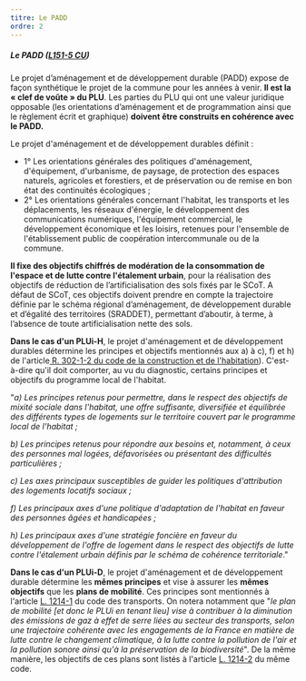 ```yaml
---
titre: Le PADD
ordre: 2
---
```


##### Le PADD ([L151-5 CU](https://www.legifrance.gouv.fr/codes/section_lc/LEGITEXT000006074075/LEGISCTA000031211157/#LEGISCTA000031211915))

Le projet d’aménagement et de développement durable (PADD) expose de façon synthétique le projet de la commune pour les années à venir. **Il est la « clef de voûte » du PLU**. Les parties du PLU qui ont une valeur juridique opposable (les orientations d’aménagement et de programmation  ainsi que le règlement écrit et graphique) **doivent être construits en cohérence avec le PADD.**

Le projet d'aménagement et de développement durables définit :
- 1° Les orientations générales des politiques d'aménagement, d'équipement, d'urbanisme, de
paysage, de protection des espaces naturels, agricoles et forestiers, et de préservation ou de remise en bon état des continuités écologiques ;
- 2° Les orientations générales concernant l'habitat, les transports et les déplacements, les réseaux d'énergie, le développement des communications numériques, l'équipement commercial, le développement économique et les loisirs, retenues pour l'ensemble de l'établissement public de coopération intercommunale ou de la commune.

**Il fixe des objectifs chiffrés de modération de la consommation de l'espace et de lutte contre l'étalement urbain**, pour la réalisation des objectifs de réduction de l’artificialisation des sols fixés par le SCoT. A défaut de SCoT, ces objectifs doivent prendre en compte la trajectoire définie par le schéma régional d’aménagement, de développement durable et d’égalité des territoires (SRADDET), permettant d’aboutir, à terme, à l’absence de toute artificialisation nette des sols. 

**Dans le cas d'un PLUi-H**,  le projet d'aménagement et de développement durables détermine les principes et objectifs mentionnés aux a) à c), f) et h) de l'article[ R. 302-1-2 du code de la construction et de l'habitation](https://www.legifrance.gouv.fr/codes/article_lc/LEGIARTI000036662018)). C'est-à-dire qu'il doit comporter, au vu du diagnostic, certains principes et objectifs du programme local de l'habitat.

"*a) Les principes retenus pour permettre, dans le respect des objectifs de mixité sociale dans l'habitat, une offre suffisante, diversifiée et équilibrée des différents types de logements sur le territoire couvert par le programme local de l'habitat ;*

*b) Les principes retenus pour répondre aux besoins et, notamment, à ceux des personnes mal logées, défavorisées ou présentant des difficultés particulières ;*

*c) Les axes principaux susceptibles de guider les politiques d'attribution des logements locatifs sociaux ;*

*f) Les principaux axes d'une politique d'adaptation de l'habitat en faveur des personnes âgées et handicapées ;*

*h) Les principaux axes d'une stratégie foncière en faveur du développement de l'offre de logement dans le respect des objectifs de lutte contre l'étalement urbain définis par le schéma de cohérence territoriale*."

**Dans le cas d'un PLUi-D**,  le projet d'aménagement et de développement durable détermine les **mêmes principes** et vise à assurer les **mêmes objectifs** que les **plans de mobilité**. Ces principes sont mentionnés à l'article [ L. 1214-1](https://www.legifrance.gouv.fr/codes/article_lc/LEGIARTI000039783632) du code des transports. On notera notamment que "*le plan de mobilité *[et donc le PLUi en tenant lieu]* vise à contribuer à la diminution des émissions de gaz à effet de serre liées au secteur des transports, selon une trajectoire cohérente avec les engagements de la France en matière de lutte contre le changement climatique, à la lutte contre la pollution de l'air et la pollution sonore ainsi qu'à la préservation de la biodiversité*". De la même manière, les objectifs de ces plans sont listés à l'article [L. 1214-2](https://www.legifrance.gouv.fr/codes/article_lc/LEGIARTI000043976736) du même code.
